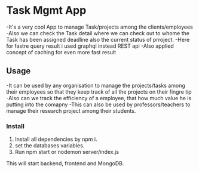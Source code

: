 # Task Mgmt App

-It's a very cool App to manage Task/projects among the clients/employees 
-Also we can check the Task detail where we can check out to whome the Task has been assigned deadline also the current status of prroject.
-Here for fastre query result i used graphql instead REST api
-Also applied concept of caching for even more fast result

## Usage
-It can be used by any organisation to manage the projects/tasks among their employees so that they keep track of all the projects on their fingre tip
-Also can we track the efficiency of a employee, that how much value he is putting into the comapny
-This can also be used by professors/teachers to manage their research project among their students.

### Install

1. Install all dependencies by npm i.
2. set the databases variables.
3. Run npm start or nodemon server/index.js


This will start backend, frontend and MongoDB.
